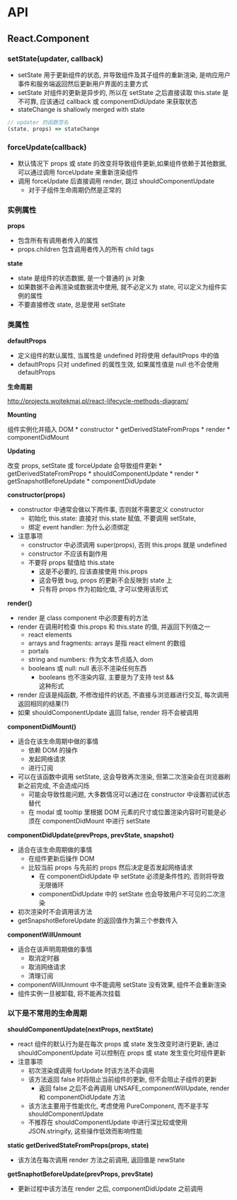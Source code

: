 # API

## React.Component

### setState(updater, callback)

* setState 用于更新组件的状态, 并导致组件及其子组件的重新渲染, 是响应用户事件和服务端返回然后更新用户界面的主要方式
* setState 对组件的更新是异步的, 所以在 setState 之后直接读取 this.state 是不可靠, 应该通过 callback 或 componentDidUpdate 来获取状态
* stateChange is shallowly merged with state

``` javascript
// updater 的函数签名
(state, props) => stateChange
```

### forceUpdate(callback)

* 默认情况下 props 或 state 的改变将导致组件更新,如果组件依赖于其他数据, 可以通过调用 forceUpdate 来重新渲染组件
* 调用 forceUpdate 后直接调用 render, 跳过 shouldComponentUpdate
  * 对于子组件生命周期仍然是正常的

### 实例属性

**props**

* 包含所有有调用者传入的属性
* props.children 包含调用者传入的所有 child tags

**state**

* state 是组件的状态数据, 是一个普通的 js 对象
* 如果数据不会再渲染或数据流中使用, 就不必定义为 state, 可以定义为组件实例的属性
* 不要直接修改 state, 总是使用 setState

### 类属性

**defaultProps**

* 定义组件的默认属性, 当属性是 undefined 时将使用 defaultProps 中的值
* defaultProps 只对 undefined 的属性生效, 如果属性值是 null 也不会使用 defaultProps

**生命周期**

http://projects.wojtekmaj.pl/react-lifecycle-methods-diagram/

**Mounting**

组件实例化并插入 DOM
    * constructor
    * getDerivedStateFromProps
    * render
    * componentDidMount
  
**Updating**

改变 props, setState 或 forceUpdate 会导致组件更新
    * getDerivedStateFromProps
    * shouldComponentUpdate
    * render
    * getSnapshotBeforeUpdate
    * componentDidUpdate


**constructor(props)**

* constructor 中通常会做以下两件事, 否则就不需要定义 constructor
    * 初始化 this.state: 直接对 this.state 赋值, 不要调用 setState, 
    * 绑定 event handler: 为什么必须绑定
* 注意事项
    * constructor 中必须调用 super(props), 否则 this.props 就是 undefined
    * constructor 不应该有副作用
    * 不要将 props 赋值给 this.state
        * 这是不必要的, 应该直接使用 this.props
        * 这会导致 bug, props 的更新不会反映到 state 上
        * 只有将 props 作为初始化值, 才可以使用该形式

**render()**

* render 是 class component 中必须要有的方法
* render 在调用时检查 this.props 和 this.state 的值, 并返回下列值之一
    * react elements
    * arrays and fragments: arrays 是指 react elment 的数组
    * portals
    * string and numbers: 作为文本节点插入 dom
    * booleans 或 null: null 表示不渲染任何东西
        * booleans 也不渲染内容, 主要是为了支持 test && <div /> 这种形式
* render 应该是纯函数, 不修改组件的状态, 不直接与浏览器进行交互, 每次调用返回相同的结果(?)
* 如果 shouldComponentUpdate 返回 false,  render 将不会被调用

**componentDidMount()**

* 适合在该生命周期中做的事情
    * 依赖 DOM 的操作
    * 发起网络请求
    * 进行订阅
* 可以在该函数中调用 setState, 这会导致再次渲染, 但第二次渲染会在浏览器刷新之前完成, 不会造成闪烁
    * 可能会导致性能问题, 大多数情况可以通过在 constructor 中设置初试状态替代
    * 在 modal 或 tooltip 里根据 DOM 元素的尺寸或位置渲染内容时可能是必须在 componentDidMount 中进行 setState

**componentDidUpdate(prevProps, prevState, snapshot)**

* 适合在该生命周期做的事情
    * 在组件更新后操作 DOM
    * 比较当前 props 与先前的 props 然后决定是否发起网络请求
        * 在 componentDidUpdate 中 setState 必须是条件性的, 否则将导致无限循环
        * componentDidUpdate 中的 setState 也会导致用户不可见的二次渲染
* 初次渲染时不会调用该方法
* getSnapshotBeforeUpdate 的返回值作为第三个参数传入

**componentWillUnmount**

* 适合在该声明周期做的事情
    * 取消定时器
    * 取消网络请求
    * 清理订阅
* componentWillUnmount 中不能调用 setState 没有效果, 组件不会重新渲染
* 组件实例一旦被卸载, 将不能再次挂载

### 以下是不常用的生命周期

**shouldComponentUpdate(nextProps, nextState)**

* react 组件的默认行为是在每次 props 或 state 发生改变时进行更新, 通过  shouldComponentUpdate 可以控制在 props 或 state 发生变化时组件更新
* 注意事项
    * 初次渲染或调用 forUpdate 时该方法不会调用
    * 该方法返回 false 时将阻止当前组件的更新, 但不会阻止子组件的更新
        * 返回 false 之后不会再调用 UNSAFE_componentWillUpdate, render 和 componentDidUpdate 方法
    * 该方法主要用于性能优化, 考虑使用 PureComponent, 而不是手写 shouldComponentUpdate
    * 不推荐在 shouldComponentUpdate 中进行深比较或使用 JSON.stringify, 这些操作低效而影响性能

**static getDerivedStateFromProps(props, state)**

* 该方法在每次调用 render 方法之前调用, 返回值是 newState

**getSnaphotBeforeUpdate(prevProps, prevState)**

* 更新过程中该方法在 render 之后, componentDidUpdate 之前调用
